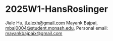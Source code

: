 # 2025W1-HansRoslinger

Jiale Hu, jl.alexh@gmail.com
Mayank Bajpai, mbaj0004@student.monash.edu, Personal email: mayankbajpaix@gmail.com